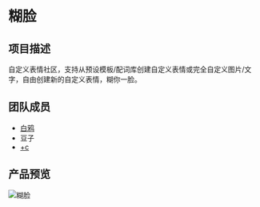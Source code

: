 # 糊脸

## 项目描述

自定义表情社区，支持从预设模板/配词库创建自定义表情或完全自定义图片/文字，自由创建新的自定义表情，糊你一脸。

## 团队成员

* [白鸦](https://github.com/WhiteCrow)
* 豆子
* [+c](https://github.com/mojacc)

## 产品预览

![糊脸](https://raw.githubusercontent.com/mojacc/HackWuhan2015/master/pics/preview.jpg)